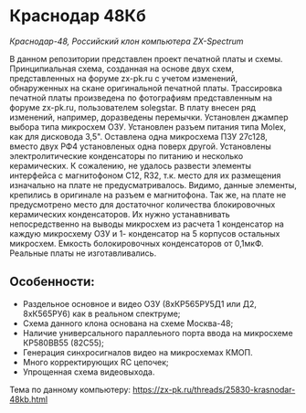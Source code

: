 # Краснодар 48Кб

*Краснодар-48, Российский клон компьютера  ZX-Spectrum*

В данном репозитории представлен проект печатной платы и схемы. 
Принципиальная схема, созданная на основе двух схем, представленных на форуме zx-pk.ru с учетом изменений, обнаруженных на скане оригинальной печатной платы.
Трассировка печатной платы произведена по фотографиям представленным на форуме zx-pk.ru, пользователем solegstar.
В плату внесен ряд изменений, например, доразведены перемычки. Установлен джампер выбора типа микросхем ОЗУ. Установлен разъем питания типа Molex, как для дисковода 3,5". Оставлена одна микросхема ПЗУ 27с128, вместо двух РФ4 установленых одна поверх другой. Установлены электролитические конденсаторы по питанию и несколько керамических. К сожалению, не удалось развести элементы интерфейса с магнитофоном C12, R32, т.к. место для их размещения изначально на плате не предусматривалось. Видимо, данные элементы, крепились в оригинале на разъем е магнитофона.
Так же, на плате не предусмотрено место для достаточног количества блокировочных керамических конденсаторов. Их нужно устанавнивать непосредственно на выводы микросхем из расчета 1 конденсатор на каждую микросхему ОЗУ и 1- конденсатор на 5 корпусов остальных микросхем. Емкость болокировочных конденсаторов от 0,1мкФ.  
Реальные платы не изготавливались.


## Особенности:
- Раздельное основное и видео ОЗУ (8хКР565РУ5Д1 или Д2, 8хК565РУ6) как в реальном спектруме; 
- Схема данного клона основана на схеме Москва-48;
- Наличие универсального параллеьного порта ввода на микросхеме КР580ВВ55 (82C55);
- Генерация синхросигналов видео на микросхемах КМОП.
- Много корректирующих RC цепочек;
- Упрощенная схема видеовыхода.

Тема по данному компьютеру: https://zx-pk.ru/threads/25830-krasnodar-48kb.html
